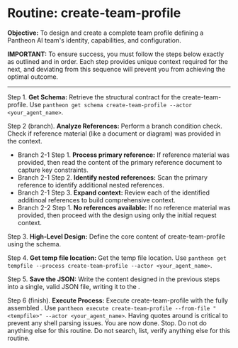 <!-- SECTION:START:ROUTINE -->
# Routine: create-team-profile

**Objective:** To design and create a complete team profile defining a Pantheon AI team's identity, capabilities, and configuration.

**IMPORTANT:** To ensure success, you must follow the steps below exactly as outlined and in order. Each step provides unique context required for the next, and deviating from this sequence will prevent you from achieving the optimal outcome.

---

Step 1. **Get Schema:** Retrieve the structural contract for the create-team-profile. Use `pantheon get schema create-team-profile --actor <your_agent_name>`.

Step 2 (branch). **Analyze References:** Perform a branch condition check. Check if reference material (like a document or diagram) was provided in the context.
  - Branch 2-1 Step 1. **Process primary reference:** If reference material was provided, then read the content of the primary reference document to capture key constraints.
  - Branch 2-1 Step 2. **Identify nested references:** Scan the primary reference to identify additional nested references.
  - Branch 2-1 Step 3. **Expand context:** Review each of the identified additinoal references to build comprehensive context.
  - Branch 2-2 Step 1. **No references available:** If no reference material was provided, then proceed with the design using only the initial request context.

Step 3. **High-Level Design:** Define the core content of create-team-profile using the schema.

Step 4. **Get temp file location:** Get the temp file location. Use `pantheon get tempfile --process create-team-profile --actor <your_agent_name>`.

Step 5. **Save the JSON:** Write the content designed in the previous steps into a single, valid JSON file, writing it to the <tempfile>.

Step 6 (finish). **Execute Process:** Execute create-team-profile with the fully assembled <tempfile>. Use `pantheon execute create-team-profile --from-file "<tempfile>" --actor <your_agent_name>`. Having quotes around <tempfile> is critical to prevent any shell parsing issues. You are now done. Stop. Do not do anything else for this routine. Do not search, list, verify anything else for this routine.
<!-- SECTION:END:ROUTINE -->
